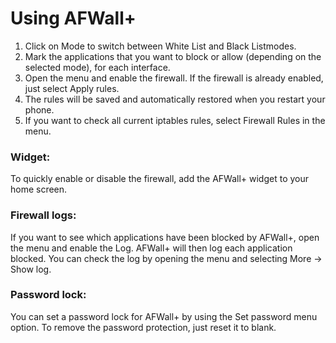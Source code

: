 # Using AFWall+

1. Click on Mode to switch between White List and Black Listmodes.
2. Mark the applications that you want to block or allow (depending on the selected mode), for each interface.
3. Open the menu and enable the firewall. If the firewall is already enabled, just select Apply rules.
4. The rules will be saved and automatically restored when you restart your phone.
5. If you want to check all current iptables rules, select Firewall Rules in the menu.

### Widget:
To quickly enable or disable the firewall, add the AFWall+ widget to your home screen.

### Firewall logs:
If you want to see which applications have been blocked by AFWall+, open the menu and enable the Log.
AFWall+ will then log each application blocked. You can check the log by opening the menu and selecting More -> Show log.

### Password lock:
You can set a password lock for AFWall+ by using the Set password menu option.
To remove the password protection, just reset it to blank.